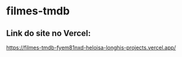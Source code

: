 # filmes-tmdb

## Link do site no Vercel:
https://filmes-tmdb-fyem81nxd-heloisa-longhis-projects.vercel.app/
